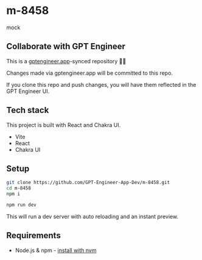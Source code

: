 # m-8458

mock

## Collaborate with GPT Engineer

This is a [gptengineer.app](https://gptengineer.app)-synced repository 🌟🤖

Changes made via gptengineer.app will be committed to this repo.

If you clone this repo and push changes, you will have them reflected in the GPT Engineer UI.

## Tech stack

This project is built with React and Chakra UI.

- Vite
- React
- Chakra UI

## Setup

```sh
git clone https://github.com/GPT-Engineer-App-Dev/m-8458.git
cd m-8458
npm i
```

```sh
npm run dev
```

This will run a dev server with auto reloading and an instant preview.

## Requirements

- Node.js & npm - [install with nvm](https://github.com/nvm-sh/nvm#installing-and-updating)
